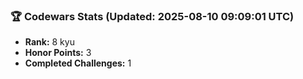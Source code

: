 ### 🏆 Codewars Stats (Updated: 2025-08-10 09:09:01 UTC)

- **Rank:** 8 kyu
- **Honor Points:** 3
- **Completed Challenges:** 1
